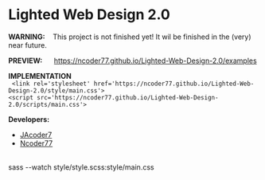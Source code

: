# Lighted Web Design 2.0

**WARNING:**  &nbsp;&nbsp; This project is not finished yet! It wil be finished in the (very) near future.

**PREVIEW:** &nbsp;&nbsp;&nbsp;&nbsp;  https://ncoder77.github.io/Lighted-Web-Design-2.0/examples    

**IMPLEMENTATION**  
`
    <link rel='stylesheet' href='https://ncoder77.github.io/Lighted-Web-Design-2.0/style/main.css'>` <br> `
    <script src='https://ncoder77.github.io/Lighted-Web-Design-2.0/scripts/main.css'>
`
<br>

**Developers:**
* [JAcoder7](https://github.com/JAcoder7 "go to his github-accont")
* [Ncoder77](https://github.com/Ncoder77 "go to his github-accont")
<br><br>



sass --watch style/style.scss:style/main.css
